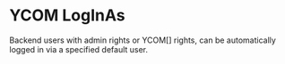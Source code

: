 # YCOM LogInAs

Backend users with admin rights or YCOM[] rights, can be automatically logged in via a specified default user. 

